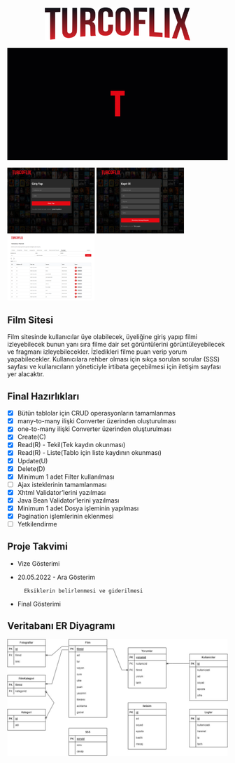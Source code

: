 <br>
<p align="center">
  <img src="/docs/turcoflix.svg" style="height:75px"/>
</p>

![](/docs/welcome.gif)

<div>
<img src="/docs/login.jpg" style="height:150px"/>
<img src="/docs/register.jpg" style="height:150px"/>
<img src="/docs/admin.jpg" style="height:150px;"/>
</div>

<h2>Film Sitesi</h2>

Film sitesinde kullanıcılar üye olabilecek, üyeliğine giriş yapıp filmi izleyebilecek bunun yanı sıra filme dair set görüntülerini görüntüleyebilecek ve fragmanı izleyebilecekler. İzledikleri filme puan verip yorum yapabilecekler. Kullanıcılara rehber olması için sıkça sorulan sorular (SSS) sayfası ve kullanıcıların yöneticiyle irtibata geçebilmesi için iletişim sayfası yer alacaktır.

<h2>Final Hazırlıkları</h2>

- [x] Bütün tablolar için CRUD operasyonların tamamlanmas
- [x] many-to-many ilişki Converter üzerinden oluşturulması
- [x] one-to-many ilişki Converter üzerinden oluşturulması
- [x] Create(C)
- [x] Read(R) - Tekil(Tek kaydın okunması)
- [x] Read(R) - Liste(Tablo için liste kaydının okunması)
- [x] Update(U)
- [x] Delete(D)
- [x] Minimum 1 adet Filter kullanılması
- [ ] Ajax isteklerinin tamamlanması
- [x] Xhtml Validator’lerini yazılması
- [x] Java Bean Validator’lerini yazılması
- [x] Minimum 1 adet Dosya işleminin yapılması
- [x] Pagination işlemlerinin eklenmesi
- [ ] Yetkilendirme

<h2>Proje Takvimi</h2>

- Vize Gösterimi

- 20.05.2022 - Ara Gösterim

        Eksiklerin belirlenmesi ve giderilmesi

- Final Gösterimi

<h2>Veritabanı ER Diyagramı</h2>

![Veri Tabanı Tasarımı](/docs/er_diagram.jpg)
